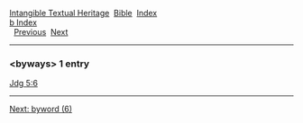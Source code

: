 [Intangible Textual Heritage](../../index)  [Bible](../index) 
[Index](index)   
[b Index](_b_)  
  [Previous](c01816)  [Next](c01818) 

------------------------------------------------------------------------

### &lt;byways&gt; 1 entry

[Jdg 5:6](../kjv/jdg005.htm#006)  

------------------------------------------------------------------------

[Next: byword (6)](c01818)
